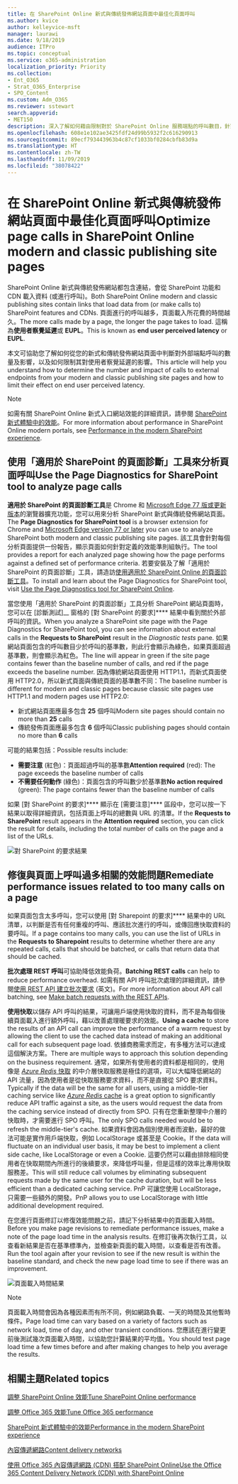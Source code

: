 ```yaml
---
title: 在 SharePoint Online 新式與傳統發佈網站頁面中最佳化頁面呼叫
ms.author: kvice
author: kelleyvice-msft
manager: laurawi
ms.date: 9/18/2019
audience: ITPro
ms.topic: conceptual
ms.service: o365-administration
localization_priority: Priority
ms.collection:
- Ent_O365
- Strat_O365_Enterprise
- SPO_Content
ms.custom: Adm_O365
ms.reviewer: sstewart
search.appverid:
- MET150
description: 深入了解如何藉由限制對於 SharePoint Online 服務端點的呼叫數目，針對 SharePoint Online 中的新式與傳統發佈網站頁面進行最佳化。
ms.openlocfilehash: 608e1e102ae3425fdf24d99b5932f2c616290913
ms.sourcegitcommit: 89ecf793443963b4c87cf1033bf0284cbfb83d9a
ms.translationtype: HT
ms.contentlocale: zh-TW
ms.lasthandoff: 11/09/2019
ms.locfileid: "38078422"
---
```

# <a name="optimize-page-calls-in-sharepoint-online-modern-and-classic-publishing-site-pages"></a><span data-ttu-id="f5dad-103">在 SharePoint Online 新式與傳統發佈網站頁面中最佳化頁面呼叫</span><span class="sxs-lookup"><span data-stu-id="f5dad-103">Optimize page calls in SharePoint Online modern and classic publishing site pages</span></span>

<span data-ttu-id="f5dad-104">SharePoint Online 新式與傳統發佈網站都包含連結，會從 SharePoint 功能和 CDN 載入資料 (或進行呼叫)。</span><span class="sxs-lookup"><span data-stu-id="f5dad-104">Both SharePoint Online modern and classic publishing sites contain links that load data from (or make calls to) SharePoint features and CDNs.</span></span> <span data-ttu-id="f5dad-105">頁面進行的呼叫越多，頁面載入所花費的時間越久。</span><span class="sxs-lookup"><span data-stu-id="f5dad-105">The more calls made by a page, the longer the page takes to load.</span></span> <span data-ttu-id="f5dad-106">這稱為**使用者察覺延遲**或 **EUPL**。</span><span class="sxs-lookup"><span data-stu-id="f5dad-106">This is known as **end user perceived latency** or **EUPL**.</span></span>

<span data-ttu-id="f5dad-107">本文可協助您了解如何從您的新式和傳統發佈網站頁面中判斷對外部端點呼叫的數量及影響，以及如何限制其對使用者察覺延遲的影響。</span><span class="sxs-lookup"><span data-stu-id="f5dad-107">This article will help you understand how to determine the number and impact of calls to external endpoints from your modern and classic publishing site pages and how to limit their effect on end user perceived latency.</span></span>

>[!NOTE]
><span data-ttu-id="f5dad-108">如需有關 SharePoint Online 新式入口網站效能的詳細資訊，請參閱 [SharePoint 新式體驗中的效能](https://docs.microsoft.com/sharepoint/modern-experience-performance)。</span><span class="sxs-lookup"><span data-stu-id="f5dad-108">For more information about performance in SharePoint Online modern portals, see [Performance in the modern SharePoint experience](https://docs.microsoft.com/sharepoint/modern-experience-performance).</span></span>

## <a name="use-the-page-diagnostics-for-sharepoint-tool-to-analyze-page-calls"></a><span data-ttu-id="f5dad-109">使用「適用於 SharePoint 的頁面診斷」工具來分析頁面呼叫</span><span class="sxs-lookup"><span data-stu-id="f5dad-109">Use the Page Diagnostics for SharePoint tool to analyze page calls</span></span>

<span data-ttu-id="f5dad-110">**適用於 SharePoint 的頁面診斷工具**是 Chrome 和 [Microsoft Edge 77 版或更新版本](https://www.microsoftedgeinsider.com/download?form=MI13E8&OCID=MI13E8)的瀏覽器擴充功能，您可以用來分析 SharePoint 新式與傳統發佈網站頁面。</span><span class="sxs-lookup"><span data-stu-id="f5dad-110">The **Page Diagnostics for SharePoint tool** is a browser extension for Chrome and [Microsoft Edge version 77 or later](https://www.microsoftedgeinsider.com/download?form=MI13E8&OCID=MI13E8) you can use to analyze SharePoint both modern and classic publishing site pages.</span></span> <span data-ttu-id="f5dad-111">該工具會針對每個分析頁面提供一份報告，顯示頁面如何針對定義的效能準則組執行。</span><span class="sxs-lookup"><span data-stu-id="f5dad-111">The tool provides a report for each analyzed page showing how the page performs against a defined set of performance criteria.</span></span> <span data-ttu-id="f5dad-112">若要安裝及了解「適用於 SharePoint 的頁面診斷」工具，請造訪[使用適用於 SharePoint Online 的頁面診斷工具](page-diagnostics-for-spo.md)。</span><span class="sxs-lookup"><span data-stu-id="f5dad-112">To install and learn about the Page Diagnostics for SharePoint tool, visit [Use the Page Diagnostics tool for SharePoint Online](page-diagnostics-for-spo.md).</span></span>

<span data-ttu-id="f5dad-113">當您使用「適用於 SharePoint 的頁面診斷」工具分析 SharePoint 網站頁面時，您可以在 [診斷測試]__ 窗格的 [對 SharePoint 的要求]\*\*\*\* 結果中看到關於外部呼叫的資訊。</span><span class="sxs-lookup"><span data-stu-id="f5dad-113">When you analyze a SharePoint site page with the Page Diagnostics for SharePoint tool, you can see information about external calls in the **Requests to SharePoint** result in the _Diagnostic tests_ pane.</span></span> <span data-ttu-id="f5dad-114">如果網站頁面包含的呼叫數目少於呼叫的基準數，則此行會顯示為綠色，如果頁面超過基準數，則會顯示為紅色。</span><span class="sxs-lookup"><span data-stu-id="f5dad-114">The line will appear in green if the site page contains fewer than the baseline number of calls, and red if the page exceeds the baseline number.</span></span> <span data-ttu-id="f5dad-115">因為傳統網站頁面使用 HTTP1.1，而新式頁面使用 HTTP2.0，所以新式頁面與傳統頁面的基準數不同：</span><span class="sxs-lookup"><span data-stu-id="f5dad-115">The baseline number is different for modern and classic pages because classic site pages use HTTP1.1 and modern pages use HTTP2.0:</span></span>

- <span data-ttu-id="f5dad-116">新式網站頁面應最多包含 **25** 個呼叫</span><span class="sxs-lookup"><span data-stu-id="f5dad-116">Modern site pages should contain no more than **25** calls</span></span>
- <span data-ttu-id="f5dad-117">傳統發佈頁面應最多包含 **6** 個呼叫</span><span class="sxs-lookup"><span data-stu-id="f5dad-117">Classic publishing pages should contain no more than **6** calls</span></span>

<span data-ttu-id="f5dad-118">可能的結果包括：</span><span class="sxs-lookup"><span data-stu-id="f5dad-118">Possible results include:</span></span>

- <span data-ttu-id="f5dad-119">**需要注意** (紅色)：頁面超過呼叫的基準數</span><span class="sxs-lookup"><span data-stu-id="f5dad-119">**Attention required** (red): The page exceeds the baseline number of calls</span></span>
- <span data-ttu-id="f5dad-120">**不需要任何動作** (綠色)：頁面包含的呼叫數少於基準數</span><span class="sxs-lookup"><span data-stu-id="f5dad-120">**No action required** (green): The page contains fewer than the baseline number of calls</span></span>

<span data-ttu-id="f5dad-121">如果 [對 SharePoint 的要求]\*\*\*\* 顯示在 [需要注意]\*\*\*\* 區段中，您可以按一下結果以取得詳細資訊，包括頁面上呼叫的總數與 URL 的清單。</span><span class="sxs-lookup"><span data-stu-id="f5dad-121">If the **Requests to SharePoint** result appears in the **Attention required** section, you can click the result for details, including the total number of calls on the page and a list of the URLs.</span></span>

![對 SharePoint 的要求結果](media/modern-portal-optimization/pagediag-requests.png)

## <a name="remediate-performance-issues-related-to-too-many-calls-on-a-page"></a><span data-ttu-id="f5dad-123">修復與頁面上呼叫過多相關的效能問題</span><span class="sxs-lookup"><span data-stu-id="f5dad-123">Remediate performance issues related to too many calls on a page</span></span>

<span data-ttu-id="f5dad-124">如果頁面包含太多呼叫，您可以使用 [對 Sharepoint 的要求]\*\*\*\* 結果中的 URL 清單，以判斷是否有任何重複的呼叫、應該批次進行的呼叫，或傳回應快取資料的要呼叫。</span><span class="sxs-lookup"><span data-stu-id="f5dad-124">If a page contains too many calls, you can use the list of URLs in the **Requests to Sharepoint** results to determine whether there are any repeated calls, calls that should be batched, or calls that return data that should be cached.</span></span>

<span data-ttu-id="f5dad-125">**批次處理 REST 呼叫**可協助降低效能負荷。</span><span class="sxs-lookup"><span data-stu-id="f5dad-125">**Batching REST calls** can help to reduce performance overhead.</span></span> <span data-ttu-id="f5dad-126">如需有關 API 呼叫批次處理的詳細資訊，請參閱[使用 REST API 建立批次要求](https://docs.microsoft.com/sharepoint/dev/sp-add-ins/make-batch-requests-with-the-rest-apis) (英文)。</span><span class="sxs-lookup"><span data-stu-id="f5dad-126">For more information about API call batching, see [Make batch requests with the REST APIs](https://docs.microsoft.com/sharepoint/dev/sp-add-ins/make-batch-requests-with-the-rest-apis).</span></span>

<span data-ttu-id="f5dad-127">**使用快取**以儲存 API 呼叫的結果，可讓用戶端使用快取的資料，而不是為每個後續頁面載入進行額外呼叫，藉以改善處理暖要求的效能。</span><span class="sxs-lookup"><span data-stu-id="f5dad-127">**Using a cache** to store the results of an API call can improve the performance of a warm request by allowing the client to use the cached data instead of making an additional call for each subsequent page load.</span></span> <span data-ttu-id="f5dad-128">依據商務需求而定，有多種方法可以達成這個解決方案。</span><span class="sxs-lookup"><span data-stu-id="f5dad-128">There are multiple ways to approach this solution depending on the business requirement.</span></span> <span data-ttu-id="f5dad-129">通常，如果所有使用者的資料都是相同的，使用像是 [_Azure Redis_ 快取](https://azure.microsoft.com/services/cache/) 的中介層快取服務是極佳的選項，可以大幅降低網站的 API 流量，因為使用者是從快取服務要求資料，而不是直接從 SPO 要求資料。</span><span class="sxs-lookup"><span data-stu-id="f5dad-129">Typically if the data will be the same for all users, using a middle-tier caching service like [_Azure Redis_ cache](https://azure.microsoft.com/services/cache/) is a great option to significantly reduce API traffic against a site, as the users would request the data from the caching service instead of directly from SPO.</span></span> <span data-ttu-id="f5dad-130">只有在您重新整理中介層的快取時，才需要進行 SPO 呼叫。</span><span class="sxs-lookup"><span data-stu-id="f5dad-130">The only SPO calls needed would be to refresh the middle-tier's cache.</span></span> <span data-ttu-id="f5dad-131">如果資料會因為個別使用者而波動，最好的做法可能是實作用戶端快取，例如 LocalStorage 或甚至是 Cookie。</span><span class="sxs-lookup"><span data-stu-id="f5dad-131">If the data will fluctuate on an individual user basis, it may be best to implement a client side cache, like LocalStorage or even a Cookie.</span></span> <span data-ttu-id="f5dad-132">這要仍然可以藉由排除相同使用者在快取期間內所進行的後續要求，來降低呼叫量，但是這樣的效率比專用快取服務差。</span><span class="sxs-lookup"><span data-stu-id="f5dad-132">This will still reduce call volumes by eliminating subsequent requests made by the same user for the cache duration, but will be less efficient than a dedicated caching service.</span></span> <span data-ttu-id="f5dad-133">PnP 可讓您使用 LocalStorage，只需要一些額外的開發。</span><span class="sxs-lookup"><span data-stu-id="f5dad-133">PnP allows you to use LocalStorage with little additional development required.</span></span>

<span data-ttu-id="f5dad-134">在您進行頁面修訂以修復效能問題之前，請記下分析結果中的頁面載入時間。</span><span class="sxs-lookup"><span data-stu-id="f5dad-134">Before you make page revisions to remediate performance issues, make a note of the page load time in the analysis results.</span></span> <span data-ttu-id="f5dad-135">在修訂後再次執行工具，以查看新結果是否在基準標準內，並檢查新頁面的載入時間，以查看是否有改善。</span><span class="sxs-lookup"><span data-stu-id="f5dad-135">Run the tool again after your revision to see if the new result is within the baseline standard, and check the new page load time to see if there was an improvement.</span></span>

![頁面載入時間結果](media/modern-portal-optimization/pagediag-page-load-time.png)

>[!NOTE]
><span data-ttu-id="f5dad-137">頁面載入時間會因為各種因素而有所不同，例如網路負載、一天的時間及其他暫時條件。</span><span class="sxs-lookup"><span data-stu-id="f5dad-137">Page load time can vary based on a variety of factors such as network load, time of day, and other transient conditions.</span></span> <span data-ttu-id="f5dad-138">您應該在進行變更前後測試幾次頁面載入時間，以協助您計算結果的平均值。</span><span class="sxs-lookup"><span data-stu-id="f5dad-138">You should test page load time a few times before and after making changes to help you average the results.</span></span>

## <a name="related-topics"></a><span data-ttu-id="f5dad-139">相關主題</span><span class="sxs-lookup"><span data-stu-id="f5dad-139">Related topics</span></span>

[<span data-ttu-id="f5dad-140">調整 SharePoint Online 效能</span><span class="sxs-lookup"><span data-stu-id="f5dad-140">Tune SharePoint Online performance</span></span>](tune-sharepoint-online-performance.md)

[<span data-ttu-id="f5dad-141">調整 Office 365 效能</span><span class="sxs-lookup"><span data-stu-id="f5dad-141">Tune Office 365 performance</span></span>](tune-office-365-performance.md)

[<span data-ttu-id="f5dad-142">SharePoint 新式體驗中的效能</span><span class="sxs-lookup"><span data-stu-id="f5dad-142">Performance in the modern SharePoint experience</span></span>](https://docs.microsoft.com/sharepoint/modern-experience-performance)

[<span data-ttu-id="f5dad-143">內容傳遞網路</span><span class="sxs-lookup"><span data-stu-id="f5dad-143">Content delivery networks</span></span>](content-delivery-networks.md)

[<span data-ttu-id="f5dad-144">使用 Office 365 內容傳遞網路 (CDN) 搭配 SharePoint Online</span><span class="sxs-lookup"><span data-stu-id="f5dad-144">Use the Office 365 Content Delivery Network (CDN) with SharePoint Online</span></span>](use-office-365-cdn-with-spo.md)
